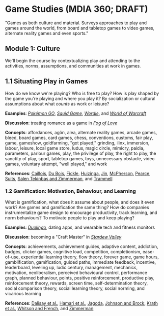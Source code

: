 # Game Studies (MDIA 360; DRAFT) 

"Games as both culture and material. Surveys approaches to play and games around the world, from board and tabletop games to video games, alternate reality games and even sports."

## Module 1: Culture 

We'll begin the course by contextualizing play and attending to the activities, norms, assumptions, and communities at work in games.  

## 1.1 Situating Play in Games 

How do we know we're playing? Who is free to play? How is play shaped by the game you're playing and where you play it? By socialization or cultural assumptions about what *counts* as work or leisure?   

**Examples**: [*Pokémon GO*](https://pokemongo.com/), [*Squid Game*](https://en.wikipedia.org/wiki/Squid_Game), [*Wordle*](https://www.nytimes.com/games/wordle/index.html), and [*World of Warcraft*](https://worldofwarcraft.blizzard.com/en-us/) 

**Discussion**: treating romance as a game in [*Fog of Love*](https://floodgate.games/products/fog-of-love) 

**Concepts**: affordances, agôn, alea, alternate reality games, arcade games, bleed, board games, card games, chess, conventions, customs, fair play, game, gameshow, goldfarming, "got played," grinding, ilinx, immersion, labour, leisure, local game store, ludus, magic circle, mimicry, paidia, parameters, parlour games, play, the privilege of play, the right to play, the sanctity of play, sport, tabletop games, toys, unnecessary obstacle, video games, voluntary attempt, "well played," and work

**References**: [Caillois](https://www.press.uillinois.edu/books/?id=p070334), [Du Bois](https://archive.org/details/sociologicalsoul0000dubo), [Fickle](https://academic.oup.com/nyu-press-scholarship-online/book/30900), [Huizinga](https://archive.org/details/homoludensstudyo1950huiz/page/n9/mode/2up), [Jin](https://www.youtube.com/watch?v=q3cmCKjPLR8), [McPherson](https://www.museumofplay.org/app/uploads/2022/01/13-2-Article-12-Free-to-go.pdf), [Pearce](https://mitpress.mit.edu/9780262550819/playframes/), [Suits](https://broadviewpress.com/product/the-grasshopper-third-edition/#tab-description), [Salen Tekinbaş and Zimmerman](https://mitpress.mit.edu/9780262240451/rules-of-play/), and [Trammell](https://nyupress.org/9781479818433/the-privilege-of-play/)

### 1.2 Gamification: Motivation, Behaviour, and Learning 

What is gamification, what does it assume about people, and does it even work? Are games and gamification the same thing? How do companies instrumentalize game design to encourage productivity, track learning, and norm behaviours? To motivate people to play and keep playing? 

**Examples**: [*Duolingo*](https://www.duolingo.com/), dating apps, and wearable tech and fitness monitors

**Discussion**: becoming a "Craft Master" in [*Stardew Valley*](https://www.stardewvalley.net/) 

**Concepts**: achievements, achievement guides, adaptive content, addiction, badges, clicker games, cognitive load, competition, completionism, ease-of-use, experiential learning theory, flow theory, forever game, game hours, gamblification, gamification, guided paths, immediate feedback, incentive, leaderboard, leveling up, ludic century, management, mechanics, motivation, neoliberalism, perceived behavioural control, performance graph, planned behaviour, points, positive reinforcement, productive play, reinforcement theory, rewards, screen time, self-determination theory, social comparison theory, social learning theory, social norming, and vicarious learning 

**References**: [Dalisay et al.](https://gamestudies.org/2103/articles/dalisay_kushin_kim_forbes_david_somera), [Hamari et al.](https://ieeexplore.ieee.org/document/6758978), [Jagoda](https://press.uchicago.edu/ucp/books/book/chicago/E/bo38460558.html), [Johnson and Brock](https://intellectdiscover.com/content/journals/10.1386/jgvw_00011_1), [Krath et al.](https://www.sciencedirect.com/science/article/pii/S0747563221002867), [Whitson and French](https://journals.sagepub.com/doi/10.1177/1469540521993922), and [Zimmerman](https://direct.mit.edu/books/edited-volume/3066/chapter-abstract/83867/Manifesto-for-a-Ludic-Century?redirectedFrom=fulltext) 
